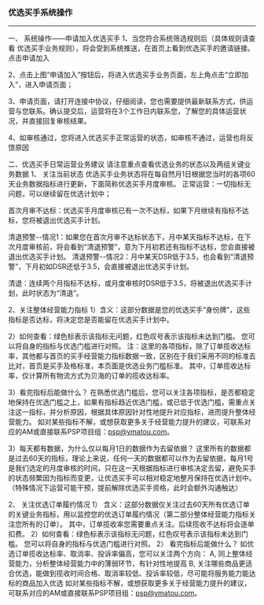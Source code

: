 
### 优选买手系统操作
---

一、 系统操作——申请加入优选买手
1、当您符合系统筛选规则后（具体规则请查看 优选买手业务规则），将会受到系统推送，在首页上看到优选买手的邀请链接。点击申请加入

2、点击上图“申请加入”按钮后，将进入优选买手业务页面，左上角点击“立即加入”，进入申请页面；

3、申请页面，请打开连接中协议，仔细阅读，您也需要提供最新联系方式，供运营与您联系。确认提交后，运营将在3个工作日内联系您，了解您的具体运营状况，并直接回复审核结果。

4、如审核通过，您将进入优选买手正常运营的状态，如审核不通过，运营也将反馈原因
 
二、优选买手日常运营业务建议
请注意重点查看优选业务的状态以及两组关键业务数据
1、  关注当前状态
优选买手业务状态将在每自然月1日根据您当时的各项60天业务数据指标进行更新，下面简称优选买手月度审核。
正常运营：一切指标无问题，可以继续留在优选计划中；

首次月审不达标：优选买手月度审核已有一次不达标，如果下月继续有指标不达标，您将被退出优选买手计划。

 
清退预警--情况1：如果您在首次月审不达标状态下，月中某天指标不达标，在下次月度审核前，将会看到“清退预警”，意为下月初若还有指标不达标，您会直接被退出优选买手计划。
清退预警--情况2：月中某天DSR低于3.5，也会看到“清退预警”，下月初如DSR还低于3.5，会直接被退出优选买手计划。

清退：连续两个月指标不达标，或月度审核时DSR低于3.5，将被退出优选买手计划，此时状态为“清退”。

2、关注整体经营能力指标
1）含义：这部分数据是您的优选买手“身份牌”，这些指标是否达标，将决定您是否能留在优选买手计划中。
 
2）如何查看：绿色标表示该指标无问题，红色叹号表示该指标未达到门槛。
您可以将自身的指标与优选门槛进行对照。
注：这里的各项指标，除了订单揽收达标率，其他都与首页的买手经营能力指标数据一致，区别在于我们采用不同的标准去比对，首页是买手及格标准，本页面是优选业务门槛标准。
其中，订单揽收达标率，仅计算所有物流方式为贝海的订单的揽收达标率。
 
3）看完指标后能做什么？
在熟悉优选门槛后，您可以关注各项指标，是否都稳定地保持在优选门槛之上，如果有指标趋近优选门槛，或已低于优选门槛，需重点关注这一指标，并分析原因，根据具体原因针对性地提升对应指标，进而提升整体经营能力。
如对某些指标不解，或想获取更多关于经营能力提升的建议，可联系对应的AM或直接联系PSP项目组：psp@ymatou.com。
 
3）每天都有数据，为什么仅以每月1日的数据作为去留依据？
这里所有的数据都是过去60天的指标，理论上来说，任何一天的数据都可以作为去留依据，每月1号是我们选定的月度审核的时间，只在这一天根据指标进行审核决定去留，避免买手的状态频繁因为指标而变更，让优选买手可以相对稳定地整月保持在优选计划中。（特殊情况下运营可能干预，提前解除优选买手资格，此时会额外沟通触达）

2、  关注优选订单履约情况
1）  含义：这部分数据仅关注过去60天所有优选订单的关键业务指标，用以监控您的优选订单履约情况（第二部分整体经营能力指标关注您所有的订单）。
其中，订单揽收率您需要重点关注。后续揽收不达标将会逐单扣费。
2）如何查看：绿色标表示该指标无问题，红色叹号表示该指标未达到门槛。
您可以将自身的指标与优选门槛进行对照。
2）  看完指标后能做什么？
如优选订单揽收达标率、取消率、投诉率偏高，您可以关注两个方向：
A, 同上整体经营能力，分析整体经营能力中的薄弱环节，有针对性地提高
B, 关注哪些商品更适合优选，能做到揽收时间合格、取消率较低、投诉率较低，尽可能将服务能力能达标的商品加入优选
如对某些指标不解，或想获取更多关于经营能力提升的建议，可联系对应的AM或直接联系PSP项目组：psp@ymatou.com。
 
 